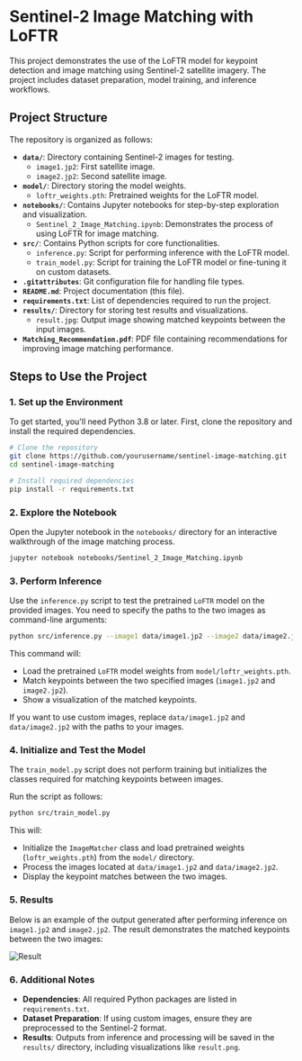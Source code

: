 # Sentinel-2 Image Matching with LoFTR

This project demonstrates the use of the LoFTR model for keypoint detection and image matching using Sentinel-2 satellite imagery. The project includes dataset preparation, model training, and inference workflows.

## Project Structure

The repository is organized as follows:

- **`data/`**: Directory containing Sentinel-2 images for testing.
  - `image1.jp2`: First satellite image.
  - `image2.jp2`: Second satellite image.
- **`model/`**: Directory storing the model weights.
  - `loftr_weights.pth`: Pretrained weights for the LoFTR model.
- **`notebooks/`**: Contains Jupyter notebooks for step-by-step exploration and visualization.
  - `Sentinel_2_Image_Matching.ipynb`: Demonstrates the process of using LoFTR for image matching.
- **`src/`**: Contains Python scripts for core functionalities.
  - `inference.py`: Script for performing inference with the LoFTR model.
  - `train_model.py`: Script for training the LoFTR model or fine-tuning it on custom datasets.
- **`.gitattributes`**: Git configuration file for handling file types.
- **`README.md`**: Project documentation (this file).
- **`requirements.txt`**: List of dependencies required to run the project.
- **`results/`**: Directory for storing test results and visualizations.
  - `result.jpg`: Output image showing matched keypoints between the input images.
- **`Matching_Recommendation.pdf`**: PDF file containing recommendations for improving image matching performance.


## Steps to Use the Project

### 1. Set up the Environment

To get started, you'll need Python 3.8 or later. First, clone the repository and install the required dependencies.

```bash
# Clone the repository
git clone https://github.com/yourusername/sentinel-image-matching.git
cd sentinel-image-matching

# Install required dependencies
pip install -r requirements.txt
```

### 2. Explore the Notebook
Open the Jupyter notebook in the `notebooks/` directory for an interactive walkthrough of the image matching process.

```bash
jupyter notebook notebooks/Sentinel_2_Image_Matching.ipynb
```

### 3. Perform Inference
Use the `inference.py` script to test the pretrained `LoFTR` model on the provided images. You need to specify the paths to the two images as command-line arguments:

```bash
python src/inference.py --image1 data/image1.jp2 --image2 data/image2.jp2
```
This command will:

- Load the pretrained `LoFTR` model weights from `model/loftr_weights.pth`.
- Match keypoints between the two specified images (`image1.jp2` and `image2.jp2`).
- Show a visualization of the matched keypoints.

If you want to use custom images, replace `data/image1.jp2` and `data/image2.jp2` with the paths to your images.

### 4. Initialize and Test the Model
The `train_model.py` script does not perform training but initializes the classes required for matching keypoints between images. 

Run the script as follows:

```bash
python src/train_model.py
```

This will:

- Initialize the `ImageMatcher` class and load pretrained weights (`loftr_weights.pth`) from the `model/` directory.
- Process the images located at `data/image1.jp2` and `data/image2.jp2`.
- Display the keypoint matches between the two images.

### 5. Results

Below is an example of the output generated after performing inference on `image1.jp2` and `image2.jp2`. The result demonstrates the matched keypoints between the two images:

![Result](results/result.png)

### 6. Additional Notes

- **Dependencies**: All required Python packages are listed in `requirements.txt`.
- **Dataset Preparation**: If using custom images, ensure they are preprocessed to the Sentinel-2 format.
- **Results**: Outputs from inference and processing will be saved in the `results/` directory, including visualizations like `result.png`.
